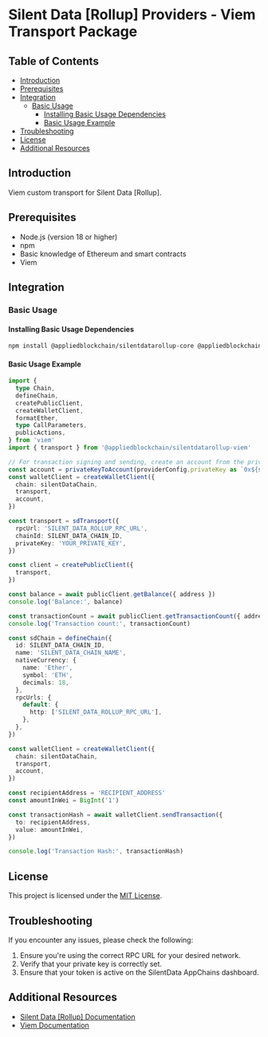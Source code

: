 # Silent Data [Rollup] Providers - Viem Transport Package

## Table of Contents

- [Introduction](#introduction)
- [Prerequisites](#prerequisites)
- [Integration](#integration)
  - [Basic Usage](#basic-usage)
    - [Installing Basic Usage Dependencies](#installing-basic-usage-dependencies)
    - [Basic Usage Example](#basic-usage-example)
- [Troubleshooting](#troubleshooting)
- [License](#license)
- [Additional Resources](#additional-resources)

## Introduction

Viem custom transport for Silent Data [Rollup].

## Prerequisites

- Node.js (version 18 or higher)
- npm
- Basic knowledge of Ethereum and smart contracts
- Viem

## Integration

### Basic Usage

#### Installing Basic Usage Dependencies

```bash
npm install @appliedblockchain/silentdatarollup-core @appliedblockchain/silentdatarollup-viem
```

#### Basic Usage Example

```typescript
import {
  type Chain,
  defineChain,
  createPublicClient,
  createWalletClient,
  formatEther,
  type CallParameters,
  publicActions,
} from 'viem'
import { transport } from '@appliedblockchain/silentdatarollup-viem'

// For transaction signing and sending, create an account from the private key
const account = privateKeyToAccount(providerConfig.privateKey as `0x${string}`)
const walletClient = createWalletClient({
  chain: silentDataChain,
  transport,
  account,
})

const transport = sdTransport({
  rpcUrl: 'SILENT_DATA_ROLLUP_RPC_URL',
  chainId: SILENT_DATA_CHAIN_ID,
  privateKey: 'YOUR_PRIVATE_KEY',
})

const client = createPublicClient({
  transport,
})

const balance = await publicClient.getBalance({ address })
console.log('Balance:', balance)

const transactionCount = await publicClient.getTransactionCount({ address })
console.log('Transaction count:', transactionCount)

const sdChain = defineChain({
  id: SILENT_DATA_CHAIN_ID,
  name: 'SILENT_DATA_CHAIN_NAME',
  nativeCurrency: {
    name: 'Ether',
    symbol: 'ETH',
    decimals: 18,
  },
  rpcUrls: {
    default: {
      http: ['SILENT_DATA_ROLLUP_RPC_URL'],
    },
  },
})

const walletClient = createWalletClient({
  chain: silentDataChain,
  transport,
  account,
})

const recipientAddress = 'RECIPIENT_ADDRESS'
const amountInWei = BigInt('1')

const transactionHash = await walletClient.sendTransaction({
  to: recipientAddress,
  value: amountInWei,
})

console.log('Transaction Hash:', transactionHash)
```

## License

This project is licensed under the [MIT License](LICENSE).

## Troubleshooting

If you encounter any issues, please check the following:

1. Ensure you're using the correct RPC URL for your desired network.
2. Verify that your private key is correctly set.
3. Ensure that your token is active on the SilentData AppChains dashboard.

## Additional Resources

- [Silent Data [Rollup] Documentation](https://docs.silentdata.com)
- [Viem Documentation](https://viem.sh/docs/)
